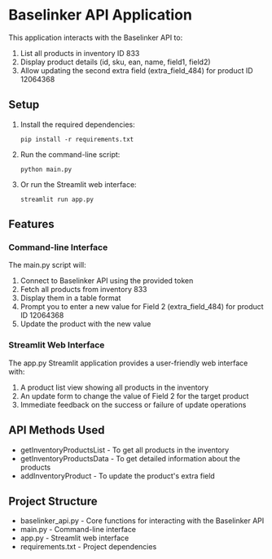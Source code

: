 # Baselinker API Application

This application interacts with the Baselinker API to:
1. List all products in inventory ID 833
2. Display product details (id, sku, ean, name, field1, field2)
3. Allow updating the second extra field (extra_field_484) for product ID 12064368

## Setup

1. Install the required dependencies:
   ```
   pip install -r requirements.txt
   ```

2. Run the command-line script:
   ```
   python main.py
   ```

3. Or run the Streamlit web interface:
   ```
   streamlit run app.py
   ```

## Features

### Command-line Interface
The main.py script will:
1. Connect to Baselinker API using the provided token
2. Fetch all products from inventory 833
3. Display them in a table format
4. Prompt you to enter a new value for Field 2 (extra_field_484) for product ID 12064368
5. Update the product with the new value

### Streamlit Web Interface
The app.py Streamlit application provides a user-friendly web interface with:
1. A product list view showing all products in the inventory
2. An update form to change the value of Field 2 for the target product
3. Immediate feedback on the success or failure of update operations

## API Methods Used

- getInventoryProductsList - To get all products in the inventory
- getInventoryProductsData - To get detailed information about the products
- addInventoryProduct - To update the product's extra field

## Project Structure

- baselinker_api.py - Core functions for interacting with the Baselinker API
- main.py - Command-line interface
- app.py - Streamlit web interface
- requirements.txt - Project dependencies
